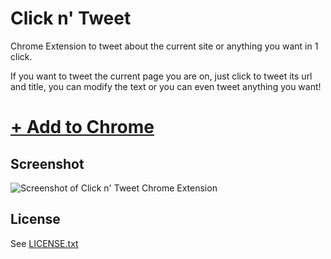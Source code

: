 # Click n' Tweet

Chrome Extension to tweet about the current site or anything you want in 1 click.

If you want to tweet the current page you are on, just click to tweet its url and title, you can modify the text or you can even tweet anything you want!

# [+ Add to Chrome](https://chrome.google.com/webstore/detail/click-n-tweet/gdepkkciedfadghaigjanfkcdedenpbh)

## Screenshot

![Screenshot of Click n' Tweet Chrome Extension](https://raw.github.com/dciccale/click-n-tweet/master/screenshot.png)

## License
See [LICENSE.txt](https://raw.github.com/dciccale/click-n-tweet/master/LICENSE.txt)
